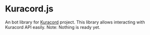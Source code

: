 # Kuracord.js
An bot library for [Kuracord](https://app.kuracord.tk) project.
This library allows interacting with Kuracord API easily.
Note: Nothing is ready yet.
